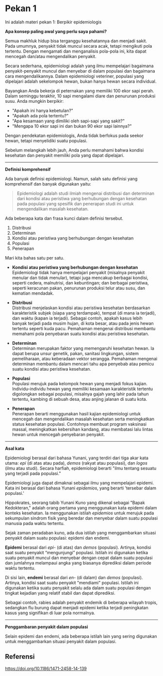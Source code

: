 # Pekan 1

Ini adalah materi pekan 1: Berpikir epidemiologis

**Apa konsep paling awal yang perlu saya pahami?**

Semua makhluk hidup bisa terganggu kesehatannya dan menjadi sakit. Pada umumnya, penyakit tidak muncul secara acak, tetapi mengikuti pola tertentu. Dengan mengamati dan menganalisis pola-pola ini, kita dapat mencegah dan/atau mengendalikan penyakit. 

Secara sederhana, epidemiologi adalah yang ilmu mempelajari bagaimana penyakit-penyakit muncul dan menyebar di dalam populasi dan bagaimana cara mengendalikannya. Dalam epidemiologi veteriner, populasi yang dipelajari adalah sekelompok hewan, bukan hanya hewan secara individual.

Bayangkan Anda bekerja di peternakan yang memiliki 100 ekor sapi perah. Dalam seminggu terakhir, 10 sapi mengalami diare dan penurunan produksi susu. Anda mungkin berpikir:
- "Apakah ini hanya kebetulan?" 
- "Apakah ada pola tertentu?"
- "Apa kesamaan yang dimiliki oleh sapi-sapi yang sakit?"
- "Mengapa 10 ekor sapi ini dan bukan 90 ekor sapi lainnya?"

Dengan pendekatan epidemiologis, Anda tidak berfokus pada seekor hewan, tetapi menyelidiki suatu populasi. 

Sebelum melangkah lebih jauh, Anda perlu memahami bahwa kondisi kesehatan dan penyakit memiliki pola yang dapat dipelajari.

---

**Definisi komprehensif**

Ada banyak definisi epidemiologi. Namun, salah satu definisi yang komprehensif dan banyak digunakan yaitu:

> Epidemiologi adalah studi ilmiah mengenai distribusi dan determinan dari kondisi atau peristiwa yang berhubungan dengan kesehatan pada populasi yang spesifik dan penerapan studi ini untuk mengendalikan masalah kesehatan.

Ada beberapa kata dan frasa kunci dalam definisi tersebut.
1. Distribusi
2. Determinan
3. Kondisi atau peristiwa yang berhubungan dengan kesehatan
4. Populasi
5. Penerapan

Mari kita bahas satu per satu.

- **Kondisi atau peristiwa yang berhubungan dengan kesehatan**<br> 
  Epidemiologi tidak hanya mempelajari penyakit (misalnya penyakit menular dan tidak menular), tetapi juga mencakup berbagai kondisi, seperti cedera, malnutrisi, dan kebuntingan; dan berbagai peristiwa, seperti keracunan pakan, penurunan produksi telur atau susu, dan kematian mendadak.

- **Distribusi**<br>
  Distribusi menjelaskan kondisi atau peristiwa kesehatan berdasarkan karakteristik subjek (siapa yang terdampak), tempat (di mana ia terjadi), dan waktu (kapan ia terjadi). Sebagai contoh, apakah kasus lebih banyak terjadi pada musim hujan, di kota besar, atau pada jenis hewan tertentu seperti kuda pacu. Pemahaman mengenai distribusi membantu memahami pola penyebaran suatu kondisi atau peristiwa kesehatan.

- **Determinan**<br>
  Determinan merupakan faktor yang memengaruhi kesehatan hewan. Ia dapat berupa unsur genetik, pakan, sanitasi lingkungan, sistem pemeliharaan, atau keberadaan vektor serangga. Pemahaman mengenai determinan membantu dalam mencari tahu apa penyebab atau pemicu suatu kondisi atau peristiwa kesehatan.

- **Populasi**<br>
  Populasi merujuk pada kelompok hewan yang menjadi fokus kajian. Individu-individu hewan yang memiliki kesamaan karakteristik tertentu digolongkan sebagai populasi, misalnya gajah yang lahir pada tahun tertentu, kambing di sebuah desa, atau anjing jalanan di suatu kota. 

- **Penerapan**<br>
  Penerapan berarti menggunakan hasil kajian epidemiologi untuk mencegah dan mengendalikan masalah kesehatan serta meningkatkan status kesehatan populasi. Contohnya membuat program vaksinasi massal, meningkatkan kebersihan kandang, atau membatasi lalu lintas hewan untuk mencegah penyebaran penyakit.

---

**Asal kata**

Epidemiologi berasal dari bahasa Yunani, yang terdiri dari tiga akar kata utama: *epi* (di atas atau pada), *demos* (rakyat atau populasi), dan *logos* (ilmu atau studi). Secara harfiah, epidemiologi berarti "ilmu tentang sesuatu yang terjadi pada populasi." 

Epidemiologi juga dapat dimaknai sebagai ilmu yang mempelajari epidemi. Kata ini berasal dari bahasa Yunani *epidemios*, yang berarti 'tersebar dalam populasi.' 

Hippokrates, seorang tabib Yunani Kuno yang dikenal sebagai "Bapak Kedokteran," adalah orang pertama yang menggunakan kata epidemi dalam konteks kesehatan. Ia menggunakan istilah *epidemios* untuk merujuk pada sekumpulan sindrom fisik yang beredar dan menyebar dalam suatu populasi manusia pada waktu tertentu. 

Sejak zaman peradaban kuno, ada dua istilah yang menggambarkan situasi penyakit dalam suatu populasi: epidemi dan endemi.

**Epidemi** berasal dari *epi-* (di atas) dan *demos* (populasi). Artinya, kondisi saat suatu penyakit “mengunjungi” populasi. Istilah ini digunakan ketika suatu penyakit muncul dan menyebar dengan cepat dalam suatu populasi dan jumlahnya melampaui angka yang biasanya diprediksi dalam periode waktu tertentu. 

Di sisi lain, **endemi** berasal dari *en-* (di dalam) dan *demos* (populasi). Artinya, kondisi saat suatu penyakit "mendiami" populasi. Istilah ini digunakan ketika suatu penyakit selalu ada dalam suatu populasi dengan tingkat kejadian yang relatif stabil dan dapat diprediksi. 

Sebagai contoh, rabies adalah penyakit endemik di beberapa wilayah tropis, sedangkan flu burung dapat menjadi epidemi ketika terjadi peningkatan kasus yang signifikan di luar pola normalnya.

---

**Penggambaran penyakit dalam populasi**

Selain epidemi dan endemi, ada beberapa istilah lain yang sering digunakan untuk menggambarkan situasi penyakit dalam populasi.

## Referensi

https://doi.org/10.1186/1471-2458-14-139
